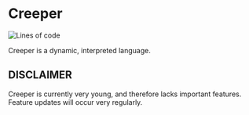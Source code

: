 # Creeper
![Lines of code](https://img.shields.io/tokei/lines/github/chatter-social/Creeper?color=lime&label=lines%20of%20code)

Creeper is a dynamic, interpreted language.

## DISCLAIMER
Creeper is currently very young, and therefore lacks important features. Feature updates will occur very regularly.
